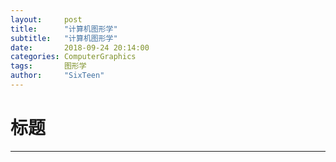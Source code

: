 ```yaml
---
layout:     post
title:      "计算机图形学"
subtitle:   "计算机图形学"
date:       2018-09-24 20:14:00
categories: ComputerGraphics
tags:       图形学
author:     "SixTeen"
---
```


# 标题

---
